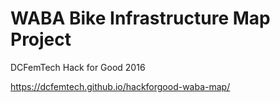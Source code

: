 # WABA Bike Infrastructure Map Project
DCFemTech Hack for Good 2016

https://dcfemtech.github.io/hackforgood-waba-map/